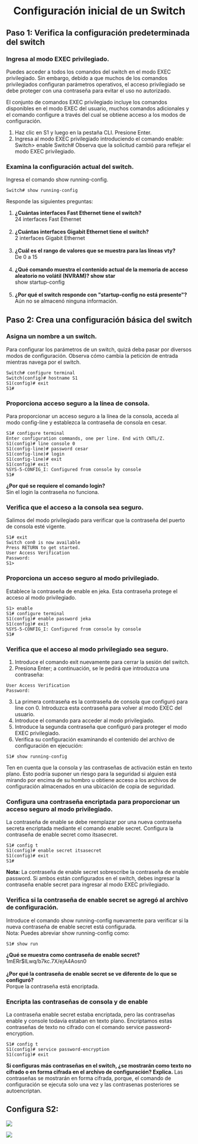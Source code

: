 </p>
  <h1 align="center">Configuración inicial de un Switch</h1>
</p>

## Paso 1: Verifica la configuración predeterminada del switch
### Ingresa al modo EXEC privilegiado.
Puedes acceder a todos los comandos del switch en el modo EXEC privilegiado. Sin embargo, debido a que muchos de los comandos privilegiados configuran parámetros operativos, el acceso privilegiado se debe proteger con una contraseña para evitar el uso no autorizado.

El conjunto de comandos EXEC privilegiado incluye los comandos disponibles en el modo EXEC del usuario, muchos comandos adicionales y el comando configure a través del cual se obtiene acceso a los modos de configuración.

1. Haz clic en S1 y luego en la pestaña CLI. Presione Enter.
2. Ingresa al modo EXEC privilegiado introduciendo el comando enable:
Switch> enable
Switch#
Observa que la solicitud cambió para reflejar el modo EXEC privilegiado.

### Examina la configuración actual del switch.
Ingresa el comando show running-config.
```
Switch# show running-config
```
Responde las siguientes preguntas:<br>

1. **¿Cuántas interfaces Fast Ethernet tiene el switch?** <br>24 interfaces Fast Ethernet<br><br>
2. **¿Cuántas interfaces Gigabit Ethernet tiene el switch?** <br>2 interfaces Gigabit Ethernet<br><br>
3. **¿Cuál es el rango de valores que se muestra para las líneas vty?** <br>De 0 a 15<br><br>
4. **¿Qué comando muestra el contenido actual de la memoria de acceso aleatorio no volátil (NVRAM)? show star** <br>show startup-config<br><br>
5. **¿Por qué el switch responde con "startup-config no está presente"?** <br>Aún no se almacenó ninguna información.

## Paso 2: Crea una configuración básica del switch
### Asigna un nombre a un switch.
Para configurar los parámetros de un switch, quizá deba pasar por diversos modos de configuración. Observa cómo cambia la petición de entrada mientras navega por el switch.
```
Switch# configure terminal
Switch(config)# hostname S1
S1(config)# exit
S1#
```
### Proporciona acceso seguro a la línea de consola.
Para proporcionar un acceso seguro a la línea de la consola, acceda al modo config-line y establezca la contraseña de consola en cesar.
```
S1# configure terminal
Enter configuration commands, one per line. End with CNTL/Z.
S1(config)# line console 0
S1(config-line)# password cesar
S1(config-line)# login
S1(config-line)# exit
S1(config)# exit
%SYS-5-CONFIG_I: Configured from console by console
S1#
```
**¿Por qué se requiere el comando login?** <br> Sin el login la contraseña no funciona.

### Verifica que el acceso a la consola sea seguro.
Salimos del modo privilegiado para verificar que la contraseña del puerto de consola esté vigente.
```
S1# exit
Switch con0 is now available
Press RETURN to get started.
User Access Verification
Password:
S1>
```
### Proporciona un acceso seguro al modo privilegiado.
Establece la contraseña de enable en jeka. Esta contraseña protege el acceso al modo privilegiado.
```
S1> enable
S1# configure terminal
S1(config)# enable password jeka
S1(config)# exit
%SYS-5-CONFIG_I: Configured from console by console
S1#
```
### Verifica que el acceso al modo privilegiado sea seguro.
1. Introduce el comando exit nuevamente para cerrar la sesión del switch.
2. Presiona Enter; a continuación, se le pedirá que introduzca una contraseña:
```
User Access Verification
Password:
```
3. La primera contraseña es la contraseña de consola que configuró para line con 0. Introduzca esta contraseña para volver al modo EXEC del usuario.
4. Introduce el comando para acceder al modo privilegiado.
5. Introduce la segunda contraseña que configuró para proteger el modo EXEC privilegiado.
6. Verifica su configuración examinando el contenido del archivo de configuración en ejecución:
```
S1# show running-config
```
Ten en cuenta que la consola y las contraseñas de activación están en texto plano. Esto podría suponer un riesgo para la seguridad si alguien está mirando por encima de su hombro u obtiene acceso a los archivos de configuración almacenados en una ubicación de copia de seguridad. 

### Configura una contraseña encriptada para proporcionar un acceso seguro al modo privilegiado.
La contraseña de enable se debe reemplazar por una nueva contraseña secreta encriptada mediante el comando enable secret. Configura la contraseña de enable secret como itsasecret.
```
S1# config t
S1(config)# enable secret itsasecret
S1(config)# exit
S1#
```
**Nota:** La contraseña de enable secret sobrescribe la contraseña de enable password. Si ambos están configurados en el switch, debes ingresar la contraseña enable secret para ingresar al modo EXEC privilegiado. 

### Verifica si la contraseña de enable secret se agregó al archivo de configuración.
Introduce el comando show running-config nuevamente para verificar si la nueva contraseña de enable secret está configurada.<br>
Nota: Puedes abreviar show running-config como:
```
S1# show run
```
**¿Qué se muestra como contraseña de enable secret?** <br>$1$mERr$ILwq/b7kc.7X/ejA4Aosn0<br><br>
**¿Por qué la contraseña de enable secret se ve diferente de lo que se configuró?** <br>Porque la contraseña está encriptada.
### Encripta las contraseñas de consola y de enable
La contraseña enable secret estaba encriptada, pero las contraseñas enable y console todavía estaban en texto plano.
Encriptamos estas contraseñas de texto no cifrado con el comando service password-encryption.
```
S1# config t
S1(config)# service password-encryption
S1(config)# exit
```

**Si configuras más contraseñas en el switch, ¿se mostrarán como texto no cifrado o en forma cifrada en el archivo de configuración? Explica.**
Las contraseñas se mostrarán en forma cifrada, porque, el comando de configuración se ejecuta solo una vez y las contrasenas posteriores se autoencriptan.

## Configura S2:
![](https://github.com/MeliQB/Comunicacion_datos_R_Melissa_Quispe/blob/e7ba2777a716b65c1bfcee2bc8f0d2ea2694e2f0/Im%C3%A1genes/WhatsApp%20Image%202024-05-15%20at%204.38.38%20PM.jpeg)

![](https://github.com/MeliQB/Comunicacion_datos_R_Melissa_Quispe/blob/e7ba2777a716b65c1bfcee2bc8f0d2ea2694e2f0/Im%C3%A1genes/WhatsApp%20Image%202024-05-15%20at%204.38.54%20PM.jpeg)
